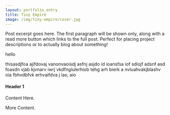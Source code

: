 ```yaml
---
layout: portfolio_entry
title: Tiny Empire
image: /img/tiny-empire/cover.jpg
---
```


Post excerpt goes here. The first paragraph will be shown only, along with a read more button which links to the full post. Perfect for placing project descriptions or to actually blog about something!

hello

thisasdjfoa ajifdovaj vanonvaoisdj asfnj asjdo id ioansfsa iof sdiojf adsnf asd foasdn vjab kjvnarv iwrj vkdfngiulerhiob tehg arh bierk a nvluahvakjblashv oia fbhvdbfvk erhvaifdva j las; aio

#### Header 1

Content Here.

More Content.
